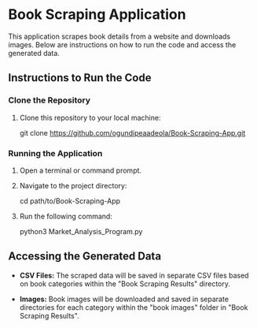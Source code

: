 # Book Scraping Application

This application scrapes book details from a website and downloads images. Below are instructions 
on how to run the code and access the generated data.

## Instructions to Run the Code

### Clone the Repository

1. Clone this repository to your local machine:
   
   git clone https://github.com/ogundipeaadeola/Book-Scraping-App.git

### Running the Application

1. Open a terminal or command prompt.
2. Navigate to the project directory:
  
   cd path/to/Book-Scraping-App
3. Run the following command:
   
   python3 Market_Analysis_Program.py

## Accessing the Generated Data

- **CSV Files:** The scraped data will be saved in separate CSV files based on book categories 
within the "Book Scraping Results" directory.

- **Images:** Book images will be downloaded and saved in separate directories for each category 
within the "book images" folder in "Book Scraping Results".
  

